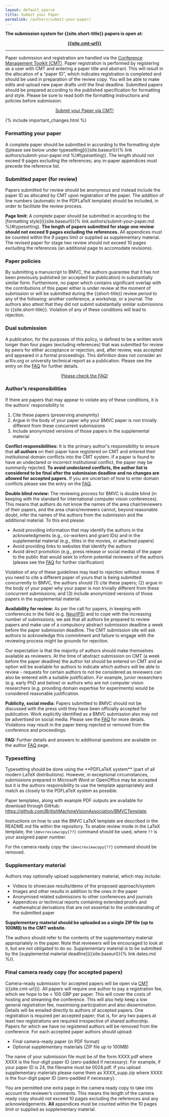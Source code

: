 ```yaml
---
layout: default_sparse
title: Submit your Paper
permalink: /authors/submit-your-paper/
---
```




<p><strong>The submission system for {{site.short-title}} papers is open at:</strong></p>
<p align="center"><strong><a href="{{site.cmt-url}}">{{site.cmt-url}}</a></strong></p>

<!-- <p>Please refer to the <a href="../../workshops/index.html">workshops page</a> for workshop paper submission instructions.</p> -->

<hr class="wp-block-separator" />

<p>Paper submission and registration are handled via the <a rel="noreferrer noopener" aria-label=" (opens in a new tab)" href="{{site.cmt-url}}" target="_blank">Conference Management Toolkit (CMT)</a>. Paper registration is performed by registering as a user with CMT and entering a paper title and abstract. This will result in the allocation of a “paper ID”, which indicates registration is completed and should be used in preparation of the review copy. You will be able to make edits and upload new paper drafts until the final deadline. Submitted papers should be prepared according to the published specification for formatting and style. Please be sure to read both the formatting instructions and policies before submission.</p>

<p style="text-align: center;"><a class="btn btn-primary" role="button" href="{{site.cmt-url}}">Submit your Paper via CMT!</a></p>

<div class="alert mt-3 alert-info" style="">

{% include important_changes.html %}

</div>

<h3>Formatting your paper</h3>

A complete paper should be submitted in according to the formatting style ([please see below under typesetting]({{site.baseurl}}{% link authors/submit-your-paper.md %}#typesetting)). The length should not exceed 9 pages excluding the references; any in-paper appendices must precede the reference list.

### Submitted paper (for review)

Papers submitted for review should be anonymous and instead include the paper ID as allocated by CMT upon registration of the paper. The addition of line numbers (automatic in the PDFLaTeX template) should be included, in order to facilitate the review process.

**Page limit:** A complete paper should be submitted in according to the [formatting style]({{site.baseurl}}{% link authors/submit-your-paper.md %}#typesetting). **The length of papers submitted for stage one review should not exceed 9 pages excluding the references.** All appendices must be counted within the 9 pages limit or supplied as supplementary material. The revised paper for stage two review should not exceed 10 pages excluding the references (an additional page to accomodate revisions).

### Paper policies

By submitting a manuscript to BMVC, the authors guarantee that it has not been previously published (or accepted for publication) in substantially similar form. Furthermore, no paper which contains significant overlap with the contributions of this paper either is under review at the moment of submission or will be submitted during the {{short-title}} review period to any of the following: another conference, a workshop, or a journal. The authors also attest that they did not submit substantially similar submissions to {{site.short-title}}. Violation of any of these conditions will lead to rejection.

<h3>Dual submission</h3>

<p>A publication, for the purposes of this policy, is defined to be a written work longer than four pages (excluding references) that was submitted for review by peers for either acceptance or rejection, and, after review, was accepted and appeared in a formal proceedings. This definition does not consider an arXiv.org or university technical report as a publication. Please see the entry on the <a title="FAQ" href="{{ site.baseurl }}{% link authors/faq.md %}">FAQ</a> for further details.</p>

<p style="text-align: center;"><a class="btn btn-primary" role="button" href="{{site.baseurl}}{% link authors/faq.md %}">Please check the FAQ!</a></p>

<h3>Author&#8217;s responsibilities</h3>

<p>If there are papers that may appear to violate any of these conditions, it is the authors’ responsibility to</p>

<ol>
<li>Cite these papers (preserving anonymity)</li>
<li>Argue in the body of your paper why your BMVC paper is non trivially different from these concurrent submissions</li>
<li>Include anonymized versions of those papers in the supplemental material</li>
</ol>

<p><strong>Conflict responsibilities:</strong> It is the primary author's responsibility to ensure that <strong>all authors</strong> on their paper have registered on CMT and entered their institutional domain conflicts into the CMT system. If a paper is found to have an undeclared or incorrect institutional conflict, the paper may be summarily rejected. <strong>To avoid undeclared conflicts, the author list is considered to be final after the submission deadline and no changes are allowed for accepted papers.</strong> If you are uncertain of how to enter domain conflicts please see the entry on the <a title="FAQ" href="{{ site.baseurl }}{% link authors/faq.md %}">FAQ</a>.
</p>



<!--<p><strong>Entering Domain Conflicts:</strong></p>-->




<p><strong>Double blind review:</strong> The reviewing process for BMVC is double blind (in keeping with the standard for international computer vision conferences). 
This means that authors do not know the names of the area chair/reviewers of their papers, and the area chairs/reviewers cannot, beyond reasonable doubt, infer the names of the authors from the submission and the additional material. To this end please:</p>
<ul>
<li>Avoid providing information that may identify the authors in the acknowledgments (e.g., co-workers and grant IDs) and in the supplemental material (e.g., titles in the movies, or attached papers)</li>
<li>Avoid providing links to websites that identify the authors</li>
<li>Avoid direct promotion (e.g., press release or social media) of the paper to the public that would seek to inform potential reviewers of the authors (please see the <a title="FAQ" href="{{ site.baseurl }}{% link authors/faq.md %}">FAQ</a> for further clarification)</li>
</ul>

<p>Violation of any of these guidelines may lead to rejection without review. If you need to cite a different paper of yours that is being submitted concurrently to BMVC, the authors should (1) cite these papers; (2) argue in the body of your paper why your paper is non trivially different from these concurrent submissions; and (3) include anonymized versions of those papers in the supplemental material. 
</p>

<p>
<strong>Availability for review:</strong> As per the call for papers, in keeping with conferences in the field (e.g. <a href="https://medium.com/@NeurIPSConf/getting-started-with-neurips-2020-e350f9b39c28">NeurIPS</a>) and to cope with the increasing number of submissions, we ask that all authors be prepared to review papers and make use of a compulsory abstract submission deadline a week before the paper submission deadline. The CMT submission site will ask authors to acknowledge this commitment and failure to engage with the reviewing process might be grounds for rejection.
</p>
<p>
Our expectation is that the majority of authors should make themselves available as reviewers. At the time of abstract submission on CMT (a week before the paper deadline) the author list should be entered on CMT and an option will be available for authors to indicate which authors will be able to review - requests for certain authors to not be considered as reviewers can also be entered with a suitable justification. For example, junior researchers (e.g. early PhD and below) or authors who are not computer vision researchers (e.g. providing domain expertise for experiments) would be considered reasonable justification.
</p>

<p>
<strong>Publicity, social media:</strong> Papers submitted to BMVC should not be discussed with the press until they have been officially accepted for publication. Work explicitly identified as a BMVC submission also may not be advertised on social media. Please see the <a title="FAQ" href="{{ site.baseurl }}{% link authors/faq.md %}">FAQ</a> for more details. Violations may result in the paper being rejected or removed from the conference and proceedings.
</p>



<p>
<strong>FAQ:</strong> Further details and answers to additional questions are available on the author <a title="FAQ" href="{{ site.baseurl }}{% link authors/faq.md %}">FAQ</a> page.
</p>

### Typesetting

<p>Typesetting should be done using the **PDFLaTeX system** (part of all modern LaTeX distributions). However, in exceptional circumstances, submissions prepared in Microsoft Word or OpenOffice may be accepted but it is the authors responsibility to use the template appropriately and match as closely to the PDFLaTeX system as possible. </p>

<p>Paper templates, along with example PDF outputs are available for download through GitHub: <a href="https://github.com/BritishMachineVisionAssociation/BMVCTemplate">https://github.com/BritishMachineVisionAssociation/BMVCTemplate</a>. </p>

<p>Instructions on how to use the BMVC LaTeX template are described in the README.md file within the repository. To enable review mode in the LaTeX template, the <code>\bmvcreviewcopy{??}</code> command should be used, where <code>??</code> is your assigned paper number.</p>

<p>For the camera ready copy the <code>\bmvcreviewcopy{??}</code> command should be removed.</p>

<p></p>

<h3>Supplementary material</h3>

<p>Authors may optionally upload supplementary material, which may include:</p>

<ul>
<li>Videos to showcase results/demo of the proposed approach/system</li>
<li>Images and other results in addition to the ones in the paper</li>
<li>Anonymised related submissions to other conferences and journals</li>
<li>Appendices or technical reports containing extended proofs and mathematical derivations that are not essential to the understanding of the submitted paper</li>
</ul>

<p><strong>Supplementary material should be uploaded as a single ZIP file (up to 100MB) to the CMT website.</strong></p>

The authors should refer to the contents of the supplementary material appropriately in the paper. Note that reviewers will be encouraged to look at it, but are not obligated to do so. Supplementary material is to be submitted by the [supplemental material deadline]({{site.baseurl}}{% link dates.md %}).






<h3>Final camera ready copy (for accepted papers)</h3>

<p>Camera-ready submission for accepted papers will be open via <a rel="noreferrer noopener" aria-label=" (opens in a new tab)" href="{{site.cmt-url}}" target="_blank">CMT</a> ({{site.cmt-url}}). All papers will require one author to pay a registration fee, which we hope to be < 100 GBP per paper. This will cover the costs of hosting and streaming the conference. This will also help keep a low general registration fee, maximising participation and also dissemination. Details will be emailed directly to authors of accepted papers.
One registration is required per accepted paper; that is, for any two papers at least two registrations are required irrespective of shared authorship. Papers for which we have no registered authors will be removed from the conference. For each accepted paper authors should upload:</p>

<ul>
<li>Final camera-ready paper (in PDF format)</li>
<li>Optional supplementary materials (ZIP file up to 100MB)</li>
</ul>

<p>The name of your submission file must be
of the form XXXX.pdf where XXXX is the four-digit paper ID (zero-padded
if necessary). For example, if your paper ID is 24, the filename must be
0024.pdf. If you upload supplementary materials please name them as XXXX_supp.zip where XXXX is the four-digit paper ID (zero-padded
if necessary).</p>

<p>You are permitted one extra page in the camera ready copy to take into account the reviewer’s comments. This means the length of the camera ready copy should not exceed 10 pages excluding the references and any acknowledgements. <strong>All</strong> appendices must be counted within the 10 pages limit or supplied as supplementary material.</p>


